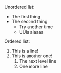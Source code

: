 Unordered list:
* The first thing
* The second thing
   * Try another time
   * UUla alaaaa

Ordered list:
1. This is a line!
2. This is another one!
   1. The next level line
   2. One more line
